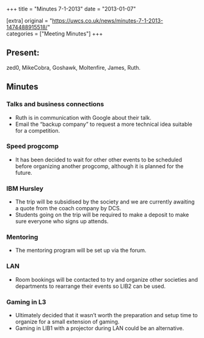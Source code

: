+++
title = "Minutes 7-1-2013"
date = "2013-01-07"

[extra]
original = "https://uwcs.co.uk/news/minutes-7-1-2013-1474488915518/"    
categories = ["Meeting Minutes"]
+++

## Present:

zed0, MikeCobra, Goshawk, Moltenfire, James, Ruth.

## Minutes

### Talks and business connections

  - Ruth is in communication with Google about their talk.
  - Email the “backup company” to request a more technical idea suitable for a competition.

### Speed progcomp

  - It has been decided to wait for other other events to be scheduled before organizing another progcomp, although it is planned for the future.

### IBM Hursley

  - The trip will be subsidised by the society and we are currently awaiting a quote from the coach company by DCS.
  - Students going on the trip will be required to make a deposit to make sure everyone who signs up attends.

### Mentoring

  - The mentoring program will be set up via the forum.

### LAN

  - Room bookings will be contacted to try and organize other societies and departments to rearrange their events so LIB2 can be used.

### Gaming in L3

  - Ultimately decided that it wasn’t worth the preparation and setup time to organize for a small extension of gaming.
  - Gaming in LIB1 with a projector during LAN could be an alternative.
